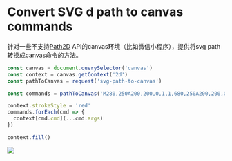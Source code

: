 # Convert SVG d path to canvas commands

针对一些不支持[Path2D](https://developer.mozilla.org/en-US/docs/Web/API/Path2D) API的canvas环境（比如微信小程序），提供将svg path转换成canvas命令的方法。

```js
const canvas = document.querySelector('canvas')
const context = canvas.getContext('2d')
const pathToCanvas = request('svg-path-to-canvas')

const commands = pathToCanvas('M280,250A200,200,0,1,1,680,250A200,200,0,1,1,180,250Z')

context.strokeStyle = 'red'
commands.forEach(cmd => {
  context[cmd.cmd](...cmd.args)
})

context.fill()
```

![](https://p4.ssl.qhimg.com/t01b1451d9c057cdfb9.png)
